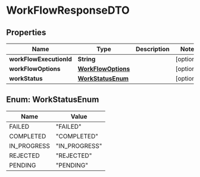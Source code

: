 

# WorkFlowResponseDTO


## Properties

| Name | Type | Description | Notes |
|------------ | ------------- | ------------- | -------------|
|**workFlowExecutionId** | **String** |  |  [optional] |
|**workFlowOptions** | [**WorkFlowOptions**](WorkFlowOptions.md) |  |  [optional] |
|**workStatus** | [**WorkStatusEnum**](#WorkStatusEnum) |  |  [optional] |



## Enum: WorkStatusEnum

| Name | Value |
|---- | -----|
| FAILED | &quot;FAILED&quot; |
| COMPLETED | &quot;COMPLETED&quot; |
| IN_PROGRESS | &quot;IN_PROGRESS&quot; |
| REJECTED | &quot;REJECTED&quot; |
| PENDING | &quot;PENDING&quot; |



